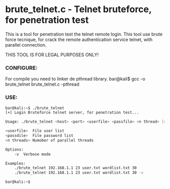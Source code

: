 # brute_telnet.c - Telnet bruteforce, for penetration test

This is a tool for penetration test the telnet remote login. This tool use brute force tecnique, for crack the remote authentication service telnet, with parallel connection.

THIS TOOL IS FOR LEGAL PURPOSES ONLY!




### CONFIGURE:

For compile you need to linker de pthread library. bar@kali$ gcc -o brute_telnet brute_telnet.c -pthread




### USE:

```sh
bar@kali:~$ ./brute_telnet
[+] Login Bruteforce telnet server, for penetration test...

Usage: ./brute_telnet <host> <port> <userfile> <passfile> <n thread> [options]

<userfile>	File user list
<passdile>	File password list
<n threads>	Numober of parallel threads

Options:
	-v	Verbose mode

Examples:
	./brute_telnet 192.168.1.1 23 user.txt wordlist.txt 30
	./brute_telnet 192.168.1.1 23 user.txt wordlist.txt 30 -v

bar@kali:~$
```
